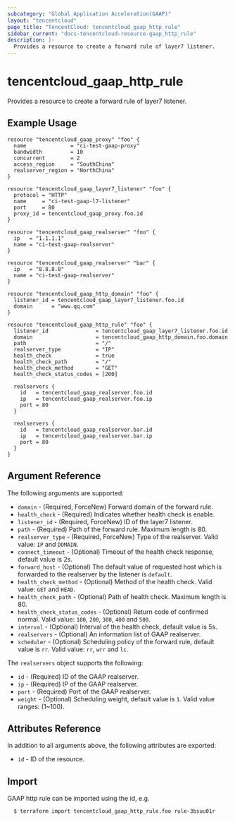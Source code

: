 ```yaml
---
subcategory: "Global Application Acceleration(GAAP)"
layout: "tencentcloud"
page_title: "TencentCloud: tencentcloud_gaap_http_rule"
sidebar_current: "docs-tencentcloud-resource-gaap_http_rule"
description: |-
  Provides a resource to create a forward rule of layer7 listener.
---
```


# tencentcloud_gaap_http_rule

Provides a resource to create a forward rule of layer7 listener.

## Example Usage

```hcl
resource "tencentcloud_gaap_proxy" "foo" {
  name              = "ci-test-gaap-proxy"
  bandwidth         = 10
  concurrent        = 2
  access_region     = "SouthChina"
  realserver_region = "NorthChina"
}

resource "tencentcloud_gaap_layer7_listener" "foo" {
  protocol = "HTTP"
  name     = "ci-test-gaap-l7-listener"
  port     = 80
  proxy_id = tencentcloud_gaap_proxy.foo.id
}

resource "tencentcloud_gaap_realserver" "foo" {
  ip   = "1.1.1.1"
  name = "ci-test-gaap-realserver"
}

resource "tencentcloud_gaap_realserver" "bar" {
  ip   = "8.8.8.8"
  name = "ci-test-gaap-realserver"
}

resource "tencentcloud_gaap_http_domain" "foo" {
  listener_id = tencentcloud_gaap_layer7_listener.foo.id
  domain      = "www.qq.com"
}

resource "tencentcloud_gaap_http_rule" "foo" {
  listener_id               = tencentcloud_gaap_layer7_listener.foo.id
  domain                    = tencentcloud_gaap_http_domain.foo.domain
  path                      = "/"
  realserver_type           = "IP"
  health_check              = true
  health_check_path         = "/"
  health_check_method       = "GET"
  health_check_status_codes = [200]

  realservers {
    id   = tencentcloud_gaap_realserver.foo.id
    ip   = tencentcloud_gaap_realserver.foo.ip
    port = 80
  }

  realservers {
    id   = tencentcloud_gaap_realserver.bar.id
    ip   = tencentcloud_gaap_realserver.bar.ip
    port = 80
  }
}
```

## Argument Reference

The following arguments are supported:

* `domain` - (Required, ForceNew) Forward domain of the forward rule.
* `health_check` - (Required) Indicates whether health check is enable.
* `listener_id` - (Required, ForceNew) ID of the layer7 listener.
* `path` - (Required) Path of the forward rule. Maximum length is 80.
* `realserver_type` - (Required, ForceNew) Type of the realserver. Valid value: `IP` and `DOMAIN`.
* `connect_timeout` - (Optional) Timeout of the health check response, default value is 2s.
* `forward_host` - (Optional) The default value of requested host which is forwarded to the realserver by the listener is `default`.
* `health_check_method` - (Optional) Method of the health check. Valid value: `GET` and `HEAD`.
* `health_check_path` - (Optional) Path of health check. Maximum length is 80.
* `health_check_status_codes` - (Optional) Return code of confirmed normal. Valid value: `100`, `200`, `300`, `400` and `500`.
* `interval` - (Optional) Interval of the health check, default value is 5s.
* `realservers` - (Optional) An information list of GAAP realserver.
* `scheduler` - (Optional) Scheduling policy of the forward rule, default value is `rr`. Valid value: `rr`, `wrr` and `lc`.

The `realservers` object supports the following:

* `id` - (Required) ID of the GAAP realserver.
* `ip` - (Required) IP of the GAAP realserver.
* `port` - (Required) Port of the GAAP realserver.
* `weight` - (Optional) Scheduling weight, default value is `1`. Valid value ranges: (1~100).

## Attributes Reference

In addition to all arguments above, the following attributes are exported:

* `id` - ID of the resource.



## Import

GAAP http rule can be imported using the id, e.g.

```
  $ terraform import tencentcloud_gaap_http_rule.foo rule-3bsuu01r
```

